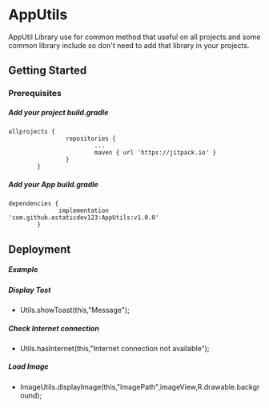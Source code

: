 # AppUtils

AppUtil Library use for common method that useful on all projects.and some common library include so don't need to add that library in your projects. 

## Getting Started



### Prerequisites

##### Add your project build.gradle

```
allprojects {
                repositories {
                        ...
                        maven { url 'https://jitpack.io' }
                }
        }
```
##### Add your App build.gradle

```
dependencies {
              implementation 'com.github.estaticdev123:AppUtils:v1.0.0'
        }
```


## Deployment

##### Example
##### Display Tost
- Utils.showToast(this,"Message");

##### Check Internet connection
- Utils.hasInternet(this,"Internet connection not available");

##### Load Image
- ImageUtils.displayImage(this,"ImagePath",imageView,R.drawable.background);






